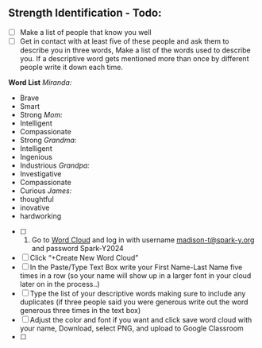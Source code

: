 

## Strength Identification - Todo:
- [ ] Make a list of people that know you well
- [ ] Get in contact with at least five of these people and ask them to describe you in three words, Make a list of the words used to describe you. If a descriptive word gets mentioned more than once by different people write it down each time.

**Word List**
*Miranda:*
- Brave
- Smart
- Strong
*Mom:*
- Intelligent
- Compassionate
- Strong
*Grandma:*
- Intelligent
- Ingenious
- Industrious
*Grandpa:*
- Investigative
- Compassionate
- Curious
*James:*
- thoughtful
- inovative
- hardworking

- [ ] 1. Go to [Word Cloud](https://www.freewordcloudgenerator.com/) and log in with username [madison-t@spark-y.org](mailto:madison-t@spark-y.org) and password Spark-Y2024
- [ ] Click “+Create New Word Cloud”
- [ ] In the Paste/Type Text Box write your First Name-Last Name five times in a row (so your name will show up in a larger font in your cloud later on in the process..)
- [ ] Type the list of your descriptive words making sure to include any duplicates (if three people said you were generous write out the word generous three times in the text box)
- [ ] Adjust the color and font if you want and click save word cloud with your name, Download, select PNG, and upload to Google Classroom
- [ ] 